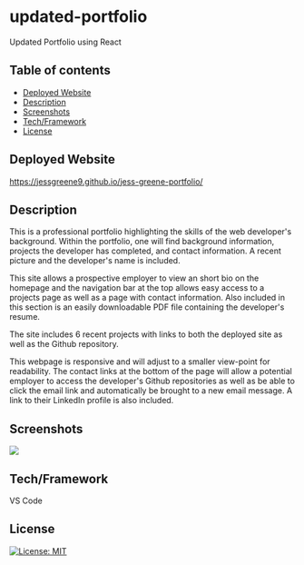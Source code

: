 # updated-portfolio
Updated Portfolio using React


## Table of contents
- [Deployed Website](#deployedwebsite)
- [Description](#description)
- [Screenshots](#screenshots)
- [Tech/Framework](#tech/framework)
- [License](#license)

## Deployed Website

https://jessgreene9.github.io/jess-greene-portfolio/

## Description

This is a professional portfolio highlighting the skills of the web developer's background. Within the portfolio, one will find background information, projects the developer has completed, and contact information. A recent picture and the developer's name is included. 

This site allows a prospective employer to view an short bio on the homepage and the navigation bar at the top allows easy access to a projects page as well as a page with contact information. Also included in this section is an easily downloadable PDF file containing the developer's resume. 

The site includes 6 recent projects with links to both the deployed site as well as the Github repository. 

This webpage is responsive and will adjust to a smaller view-point for readability. The contact links at the bottom of the page will allow a potential employer to access the developer's Github repositories as well as be able to click the email link and automatically be brought to a new email message. A link to their LinkedIn profile is also included. 



## Screenshots


<img src="./assets/images/screenshotfull.png">



## Tech/Framework

VS Code



## License

[![License: MIT](https://img.shields.io/badge/License-MIT-yellow.svg)](https://opensource.org/licenses/MIT)
